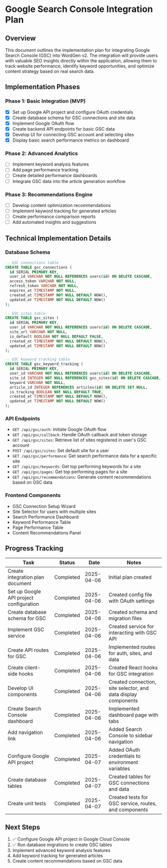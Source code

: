 # Google Search Console Integration Plan

## Overview

This document outlines the implementation plan for integrating Google Search Console (GSC) into WordGen v2. The integration will provide users with valuable SEO insights directly within the application, allowing them to track website performance, identify keyword opportunities, and optimize content strategy based on real search data.

## Implementation Phases

### Phase 1: Basic Integration (MVP)
- [x] Set up Google API project and configure OAuth credentials
- [x] Create database schema for GSC connections and site data
- [x] Implement Google OAuth flow
- [x] Create backend API endpoints for basic GSC data
- [x] Develop UI for connecting GSC account and selecting sites
- [x] Display basic search performance metrics on dashboard

### Phase 2: Advanced Analytics
- [  ] Implement keyword analysis features
- [  ] Add page performance tracking
- [  ] Create detailed performance dashboards
- [  ] Integrate GSC data into the article generation workflow

### Phase 3: Recommendations Engine
- [  ] Develop content optimization recommendations
- [  ] Implement keyword tracking for generated articles
- [  ] Create performance comparison reports
- [  ] Add automated insights and suggestions

## Technical Implementation Details

### Database Schema

```sql
-- GSC connections table
CREATE TABLE gsc_connections (
  id SERIAL PRIMARY KEY,
  user_id VARCHAR NOT NULL REFERENCES users(id) ON DELETE CASCADE,
  access_token VARCHAR NOT NULL,
  refresh_token VARCHAR NOT NULL,
  expires_at TIMESTAMP NOT NULL,
  created_at TIMESTAMP NOT NULL DEFAULT NOW(),
  updated_at TIMESTAMP NOT NULL DEFAULT NOW()
);

-- GSC sites table
CREATE TABLE gsc_sites (
  id SERIAL PRIMARY KEY,
  user_id VARCHAR NOT NULL REFERENCES users(id) ON DELETE CASCADE,
  site_url VARCHAR NOT NULL,
  is_default BOOLEAN NOT NULL DEFAULT FALSE,
  created_at TIMESTAMP NOT NULL DEFAULT NOW(),
  updated_at TIMESTAMP NOT NULL DEFAULT NOW()
);

-- GSC keyword tracking table
CREATE TABLE gsc_keyword_tracking (
  id SERIAL PRIMARY KEY,
  user_id VARCHAR NOT NULL REFERENCES users(id) ON DELETE CASCADE,
  site_id INTEGER NOT NULL REFERENCES gsc_sites(id) ON DELETE CASCADE,
  keyword VARCHAR NOT NULL,
  article_id INTEGER REFERENCES articles(id) ON DELETE SET NULL,
  is_tracking BOOLEAN NOT NULL DEFAULT TRUE,
  created_at TIMESTAMP NOT NULL DEFAULT NOW(),
  updated_at TIMESTAMP NOT NULL DEFAULT NOW()
);
```

### API Endpoints

- `GET /api/gsc/auth`: Initiate Google OAuth flow
- `GET /api/gsc/callback`: Handle OAuth callback and token storage
- `GET /api/gsc/sites`: Retrieve list of sites registered in user's GSC account
- `POST /api/gsc/sites`: Set default site for a user
- `GET /api/gsc/performance`: Get search performance data for a specific site
- `GET /api/gsc/keywords`: Get top performing keywords for a site
- `GET /api/gsc/pages`: Get top performing pages for a site
- `GET /api/gsc/recommendations`: Generate content recommendations based on GSC data

### Frontend Components

- GSC Connection Setup Wizard
- Site Selector for users with multiple sites
- Search Performance Dashboard
- Keyword Performance Table
- Page Performance Table
- Content Recommendations Panel

## Progress Tracking

| Task | Status | Date | Notes |
|------|--------|------|-------|
| Create integration plan document | Completed | 2025-04-06 | Initial plan created |
| Set up Google API project configuration | Completed | 2025-04-06 | Created config file with OAuth settings |
| Create database schema for GSC | Completed | 2025-04-06 | Created schema and migration files |
| Implement GSC service | Completed | 2025-04-06 | Created service for interacting with GSC API |
| Create API routes for GSC | Completed | 2025-04-06 | Implemented routes for auth, sites, and data |
| Create client-side hooks | Completed | 2025-04-06 | Created React hooks for GSC integration |
| Develop UI components | Completed | 2025-04-06 | Created connection, site selector, and data display components |
| Create Search Console dashboard | Completed | 2025-04-06 | Implemented dashboard page with tabs |
| Add navigation link | Completed | 2025-04-06 | Added Search Console to sidebar navigation |
| Configure Google API project | Completed | 2025-04-07 | Added OAuth credentials to environment variables |
| Create database tables | Completed | 2025-04-07 | Created tables for GSC connections and data |
| Create unit tests | Completed | 2025-04-07 | Created tests for GSC service, routes, and components |

## Next Steps

1. ✅ Configure Google API project in Google Cloud Console
2. ✅ Run database migrations to create GSC tables
3. Implement advanced keyword analysis features
4. Add keyword tracking for generated articles
5. Create content recommendations based on GSC data
